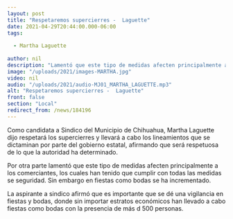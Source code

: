 ```yaml
---
layout: post
title: "Respetaremos supercierres -  Laguette"
date: 2021-04-29T20:44:00.000-06:00
tags:
  
  - Martha Laguette
  
author: nil
description: "Lamentó que este tipo de medidas afecten principalmente a los comerciantes."
image: "/uploads/2021/images-MARTHA.jpg"
video: nil
audio: "/uploads/2021/audio-MJ01_MARTHA_LAGUETTE.mp3"
alt: "Respetaremos supercierres -  Laguette"
front: false
section: "Local"
redirect_from: /news/184196
---
```


Como candidata a Sindico del Municipio de Chihuahua, Martha Laguette dijo respetará los supercierres y llevará a cabo los lineamientos que se dictaminan por parte del gobierno estatal, afirmando que será respetuosa de lo que la autoridad ha determinado.

Por otra parte lamentó que este tipo de medidas afecten principalmente a los comerciantes, los cuales han tenido que cumplir con todas las medidas se seguridad. Sin embargo en fiestas como bodas se ha incrementado.

La aspirante a sindico afirmó que es importante que se dé una vigilancia en fiestas y bodas, donde sin importar estratos económicos han llevado a cabo fiestas como bodas con la presencia de más d 500 personas.
